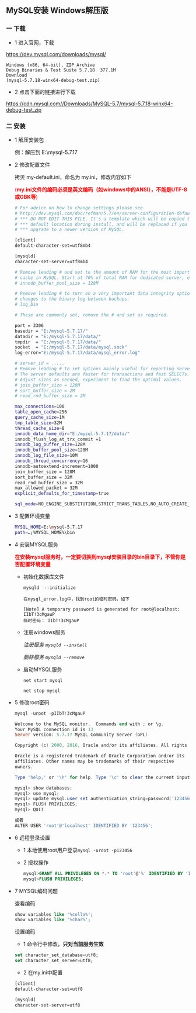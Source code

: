 ## MySQL安装 Windows解压版

### 一 下载

- 1 进入官网，下载

https://dev.mysql.com/downloads/mysql/

```
Windows (x86, 64-bit), ZIP Archive
Debug Binaries & Test Suite	5.7.18	377.1M	
Download
(mysql-5.7.18-winx64-debug-test.zip)
```

- 2 点击下面的链接进行下载

https://cdn.mysql.com//Downloads/MySQL-5.7/mysql-5.7.18-winx64-debug-test.zip

### 二 安装

- 1 解压安装包

  例：解压到 E:\mysql-5.7.17

- 2 修改配置文件

  拷贝 my-default.ini，命名为 my.ini，修改内容如下

  <font color="red">(**my.ini文件的编码必须是英文编码（如windows中的ANSI），不能是UTF-8或GBK等**)</font>

  ```sh
  # For advice on how to change settings please see
  # http://dev.mysql.com/doc/refman/5.7/en/server-configuration-defaults.html
  # *** DO NOT EDIT THIS FILE. It's a template which will be copied to the
  # *** default location during install, and will be replaced if you
  # *** upgrade to a newer version of MySQL.

  [client]
  default-character-set=utf8mb4

  [mysqld]
  character-set-server=utf8mb4

  # Remove leading # and set to the amount of RAM for the most important data
  # cache in MySQL. Start at 70% of total RAM for dedicated server, else 10%.
  # innodb_buffer_pool_size = 128M

  # Remove leading # to turn on a very important data integrity option: logging
  # changes to the binary log between backups.
  # log_bin

  # These are commonly set, remove the # and set as required.

  port = 3306
  basedir = "E:/mysql-5.7.17/"
  datadir = "E:/mysql-5.7.17/data/"
  tmpdir  = "E:/mysql-5.7.17/data/"
  socket  = "E:/mysql-5.7.17/data/mysql.sock"
  log-error="E:/mysql-5.7.17/data/mysql_error.log"

  # server_id = .....
  # Remove leading # to set options mainly useful for reporting servers.
  # The server defaults are faster for transactions and fast SELECTs.
  # Adjust sizes as needed, experiment to find the optimal values.
  # join_buffer_size = 128M
  # sort_buffer_size = 2M
  # read_rnd_buffer_size = 2M 

  max_connections=100
  table_open_cache=256
  query_cache_size=1M
  tmp_table_size=32M
  thread_cache_size=8
  innodb_data_home_dir="E:/mysql-5.7.17/data/"
  innodb_flush_log_at_trx_commit =1
  innodb_log_buffer_size=128M
  innodb_buffer_pool_size=128M
  innodb_log_file_size=10M
  innodb_thread_concurrency=16
  innodb-autoextend-increment=1000
  join_buffer_size = 128M
  sort_buffer_size = 32M
  read_rnd_buffer_size = 32M
  max_allowed_packet = 32M
  explicit_defaults_for_timestamp=true

  sql_mode=NO_ENGINE_SUBSTITUTION,STRICT_TRANS_TABLES,NO_AUTO_CREATE_USER 
  ```

- 3 配置环境变量

  ```sh
  MYSQL_HOME=E:\mysql-5.7.17
  path=…;%MYSQL_HOME%\bin
  ```

- 4 安装MYSQL服务

  <font color="red">**在安装mysql服务时，一定要切换到mysql安装目录的bin目录下，不管你是否配置环境变量**</font>

  - 初始化数据库文件

    `mysqld  --initialize `

    ```
    在mysql_error.log中，找到root的临时密码，如下

    [Note] A temporary password is generated for root@localhost: IIbT!3cMgauP
    临时密码： IIbT!3cMgauP
    ```

  - 注册windows服务 

    *注册服务 `mysqld --install`*

    *删除服务 `mysqld --remove`*

  - 启动MYSQL服务

    `net start mysql`

    `net stop mysql`

- 5 修改root密码

  ```powershell
  mysql -uroot -pIIbT!3cMgauP

  Welcome to the MySQL monitor.  Commands end with ; or \g.
  Your MySQL connection id is 13
  Server version: 5.7.17 MySQL Community Server (GPL)

  Copyright (c) 2000, 2016, Oracle and/or its affiliates. All rights reserved.

  Oracle is a registered trademark of Oracle Corporation and/or its
  affiliates. Other names may be trademarks of their respective
  owners.

  Type 'help;' or '\h' for help. Type '\c' to clear the current input statement.

  mysql> show databases;
  mysql> use mysql;
  mysql> update mysql.user set authentication_string=password('123456') where user='root' and Host = 'localhost';
  mysql> FLUSH PRIVILEGES;
  mysql> QUIT

  或者
  ALTER USER 'root'@'localhost' IDENTIFIED BY '123456'; 
  ```

- 6 远程登录设置

  - 1 本地使用root用户登录`mysql -uroot -p123456`

  - 2 授权操作

    ```sql
    mysql>GRANT ALL PRIVILEGES ON *.* TO 'root'@'%' IDENTIFIED BY '123456' WITH GRANT OPTION;
    mysql>FLUSH PRIVILEGES;
    ```

- 7 MYSQL编码问题

  查看编码

  ```sql
  show variables like '%colla%';
  show variables like '%char%';
  ```

  设置编码

  - 1 命令行中修改，**只对当前服务生效**

   ```sql
  set character_set_database=utf8;  
  set character_set_server=utf8;  
   ```

  - 2 在my.ini中配置

   ```sh
  [client]
  default-character-set=utf8
  
  [mysqld]
  character-set-server=utf8
   ```

